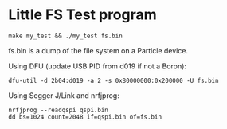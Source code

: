 # Little FS Test program


```
make my_test && ./my_test fs.bin
```

fs.bin is a dump of the file system on a Particle device.

Using DFU (update USB PID from d019 if not a Boron):

```
dfu-util -d 2b04:d019 -a 2 -s 0x80000000:0x200000 -U fs.bin
```

Using Segger J/Link and nrfjprog:

```
nrfjprog --readqspi qspi.bin
dd bs=1024 count=2048 if=qspi.bin of=fs.bin
```
